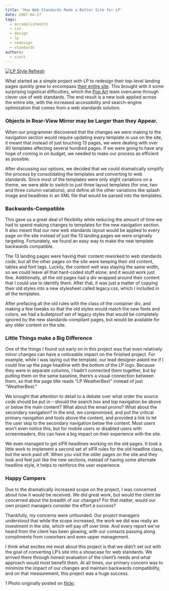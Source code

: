 ```yaml
---
title: 'How Web Standards Made a Better Site for LP'
date: 2007-04-27
tags:
  - accomplishments
  - css
  - design
  - lp
  - redesign
  - standards
authors:
  - scott
---
```


[![LP Style Refresh](/images/474714800_7659333fb3.jpg)](http://lpcorp.com/)

What started as a simple project with LP to redesign their top-level landing pages quickly grew to encompass [their entire site](http://lpcorp.com/). This brought with it some surprising logistical difficulties, which the [Pop Art](http://www.popart.com/) team overcame through clever use of web standards. The end result is a new look applied across the entire site, with the increased accessibility and search-engine optimization that comes from a web standards solution.

### Objects in Rear-View Mirror may be Larger than they Appear.

When our programmer discovered that the changes we were making to the navigation section would require updating every template in use on the site, it meant that instead of just touching 13 pages, we were dealing with over 40 templates affecting several hundred pages. If we were going to have any hope of coming in on budget, we needed to make our process as efficient as possible.

After discussing our options, we decided that we could dramatically simplify the process by consolidating the templates and converting to web standards. Since most of the templates were only slight variations on a theme, we were able to switch to just three layout templates (for one, two and three column variations), and define all the other variations like splash image and headlines in an XML file that would be parsed into the templates.

### Backwards-Compatible

This gave us a great deal of flexibility while reducing the amount of time we had to spend making changes to templates for the new navigation section. It also meant that our new web standards layout would be applied to every page on the site instead of just the 13 landing pages we were originally targeting. Fortunately, we found an easy way to make the new template backwards compatible.

The 13 landing pages were having their content reworked to web standards code, but all the other pages on the site were keeping their old content, tables and font tags. Luckily, the content well was staying the same width, so we could leave all that hard-coded stuff alone, and it would work just fine. Additionally, all the old pages had a div wrapped around their content that I could use to identify them. After that, it was just a matter of copying their old styles into a new stylesheet called legacy.css, which I included in all the templates.

After prefacing all the old rules with the class of the container div, and making a few tweaks so that the old styles would match the new fonts and colors, we had a bulletproof set of legacy styles that would be completely ignored by the new standards-compliant pages, but would be available for any older content on the site.

### Little Things make a Big Difference

One of the things I found out early on in this project was that even relatively minor changes can have a noticeable impact on the finished project. For example, while I was laying out the template, our lead designer asked me if I could line up the page headline with the bottom of the LP logo. Because they were in separate columns, I hadn’t connected them together, but by putting them on the same baseline, there’s a visual connection between them, so that the page title reads “LP WeatherBest” instead of just “WeatherBest.”

We brought that attention to detail to a debate over what order the source code should be put in – should the search box and top navigation be above or below the main content? What about the email promo? What about the secondary navigation? In the end, we compromised, and put the critical primary navigation and tools above the content, and provided a link to let the user skip to the secondary navigation below the content. Most users won’t even notice this, but for mobile users or disabled users with screenreaders, this can have a big impact on their experience with the site.

We even managed to get sIFR headlines working on the old pages. It took a little work to implement a second set of sIFR rules for the old headline class, but the work paid off. When you visit the older pages on the site and they look and feel just like the new sections, instead of having some alternate headline style, it helps to reinforce the user experience.

### Happy Campers

Due to the dramatically increased scope on the project, I was concerned about how it would be received. We did great work, but would the client be concerned about the breadth of our changes? For that matter, would our own project managers consider the effort a success?

Thankfully, my concerns were unfounded. Our project managers understood that while the scope increased, the work we did was really an investment in the site, which will pay off over time. And every report we’ve heard from the client has been glowing, with our contacts passing along compliments from coworkers and even upper management.

I think what excites me most about this project is that we didn’t set out with the goal of converting LP’s site into a showcase for web standards. We arrived there through honest evaluation of the client’s needs and what approach would most benefit them. At all times, our primary concern was to minimize the impact of our changes and maintain backwards compatibility, and on that measurement, this project was a huge success.

1 Photo originally posted on [flickr](http://www.flickr.com/photos/spaceninja/474714800/).
